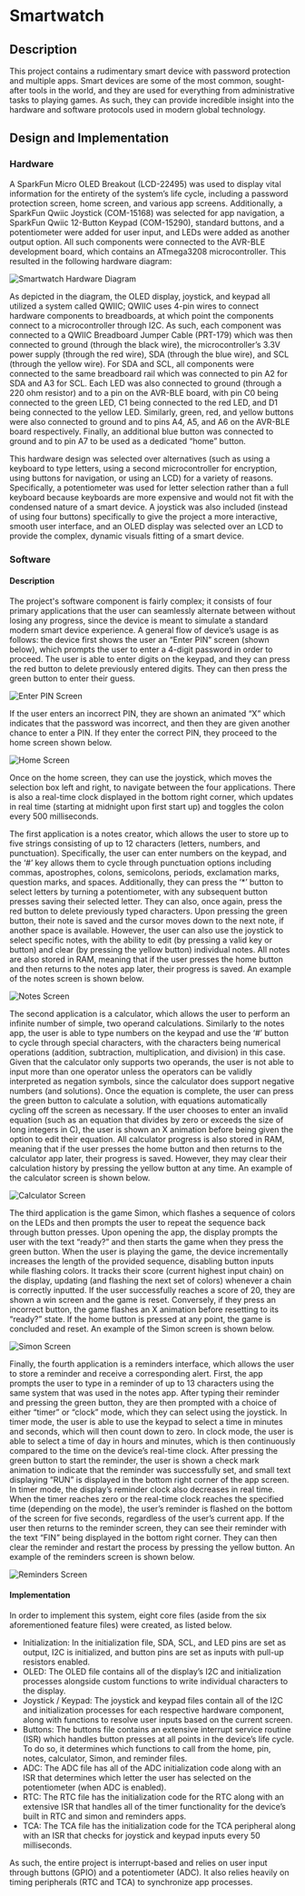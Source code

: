 # Smartwatch
## Description
This project contains a rudimentary smart device with password protection and multiple apps. Smart devices are some of the most common, sought-after tools in the world, and they are used for everything from administrative tasks to playing games. As such, they can provide incredible insight into the hardware and software protocols used in modern global technology.

## Design and Implementation
### Hardware
A SparkFun Micro OLED Breakout (LCD-22495) was used to display vital information for the entirety of the system’s life cycle, including a password protection screen, home screen, and various app screens. Additionally, a SparkFun Qwiic Joystick (COM-15168) was selected for app navigation, a SparkFun Qwiic 12-Button Keypad (COM-15290), standard buttons, and a potentiometer were added for user input, and LEDs were added as another output option. All such components were connected to the AVR-BLE development board, which contains an ATmega3208 microcontroller. This resulted in the following hardware diagram:

![Smartwatch Hardware Diagram](https://github.com/hthoeglund/SmartWatch/blob/main/Smartwatch%20Hardware%20Diagram.png)

As depicted in the diagram, the OLED display, joystick, and keypad all utilized a system called QWIIC; QWIIC uses 4-pin wires to connect hardware components to breadboards, at which point the components connect to a microcontroller through I2C. As such, each component was connected to a QWIIC Breadboard Jumper Cable (PRT-179) which was then connected to ground (through the black wire), the microcontroller’s 3.3V power supply (through the red wire), SDA (through the blue wire), and SCL (through the yellow wire). For SDA and SCL, all components were connected to the same breadboard rail which was connected to pin A2 for SDA and A3 for SCL. Each LED was also connected to ground (through a 220 ohm resistor) and to a pin on the AVR-BLE board, with pin C0 being connected to the green LED, C1 being connected to the red LED, and D1 being connected to the yellow LED. Similarly, green, red, and yellow buttons were also connected to ground and to pins A4, A5, and A6 on the AVR-BLE board respectively. Finally, an additional blue button was connected to ground and to pin A7 to be used as a dedicated “home” button.

This hardware design was selected over alternatives (such as using a keyboard to type letters, using a second microcontroller for encryption, using buttons for navigation, or using an LCD) for a variety of reasons. Specifically, a potentiometer was used for letter selection rather than a full keyboard because keyboards are more expensive and would not fit with the condensed nature of a smart device. A joystick was also included (instead of using four buttons) specifically to give the project a more interactive, smooth user interface, and an OLED display was selected over an LCD to provide the complex, dynamic visuals fitting of a smart device.

### Software
#### Description
The project's software component is fairly complex; it consists of four primary applications that the user can seamlessly alternate between without losing any progress, since the device is meant to simulate a standard modern smart device experience. A general flow of device’s usage is as follows: the device first shows the user an “Enter PIN” screen (shown below), which prompts the user to enter a 4-digit password in order to proceed. The user is able to enter digits on the keypad, and they can press the red button to delete previously entered digits. They can then press the green button to enter their guess.

![Enter PIN Screen](https://github.com/hthoeglund/SmartWatch/blob/main/EnterPinScreen.png)

If the user enters an incorrect PIN, they are shown an animated “X” which indicates that the password was incorrect, and then they are given another chance to enter a PIN. If they enter the correct PIN, they proceed to the home screen shown below.

![Home Screen](https://github.com/hthoeglund/SmartWatch/blob/main/HomeScreen.png)

Once on the home screen, they can use the joystick, which moves the selection box left and right, to navigate between the four applications. There is also a real-time clock displayed in the bottom right corner, which updates in real time (starting at midnight upon first start up) and toggles the colon every 500 milliseconds.

The first application is a notes creator, which allows the user to store up to five strings consisting of up to 12 characters (letters, numbers, and punctuation). Specifically, the user can enter numbers on the keypad, and the ‘#’ key allows them to cycle through punctuation options including commas, apostrophes, colons, semicolons, periods, exclamation marks, question marks, and spaces. Additionally, they can press the ‘*’ button to select letters by turning a potentiometer, with any subsequent button presses saving their selected letter. They can also, once again, press the red button to delete previously typed characters. Upon pressing the green button, their note is saved and the cursor moves down to the next note, if another space is available. However, the user can also use the joystick to select specific notes, with the ability to edit (by pressing a valid key or button) and clear (by pressing the yellow button) individual notes. All notes are also stored in RAM, meaning that if the user presses the home button and then returns to the notes app later, their progress is saved. An example of the notes screen is shown below.

![Notes Screen](https://github.com/hthoeglund/SmartWatch/blob/main/NotesScreen.png)

The second application is a calculator, which allows the user to perform an infinite number of simple, two operand calculations. Similarly to the notes app, the user is able to type numbers on the keypad and use the ‘#’ button to cycle through special characters, with the characters being numerical operations (addition, subtraction, multiplication, and division) in this case. Given that the calculator only supports two operands, the user is not able to input more than one operator unless the operators can be validly interpreted as negation symbols, since the calculator does support negative numbers (and solutions). Once the equation is complete, the user can press the green button to calculate a solution, with equations automatically cycling off the screen as necessary. If the user chooses to enter an invalid equation (such as an equation that divides by zero or exceeds the size of long integers in C), the user is shown an X animation before being given the option to edit their equation. All calculator progress is also stored in RAM, meaning that if the user presses the home button and then returns to the calculator app later, their progress is saved. However, they may clear their calculation history by pressing the yellow button at any time. An example of the calculator screen is shown  below.

![Calculator Screen](https://github.com/hthoeglund/SmartWatch/blob/main/CalculatorScreen.png)

The third application is the game Simon, which flashes a sequence of colors on the LEDs and then prompts the user to repeat the sequence back through button presses. Upon opening the app, the display prompts the user with the text “ready?” and then starts the game when they press the green button. When the user is playing the game, the device incrementally increases the length of the provided sequence, disabling button inputs while flashing colors. It tracks their score (current highest input chain) on the display, updating (and flashing the next set of colors) whenever a chain is correctly inputted. If the user successfully reaches a score of 20, they are shown a win screen and the game is reset. Conversely, if they press an incorrect button, the game flashes an X animation before resetting to its “ready?” state. If the home button is pressed at any point, the game is concluded and reset. An example of the Simon screen is shown below.

![Simon Screen](https://github.com/hthoeglund/SmartWatch/blob/main/SimonScreen.png)

Finally, the fourth application is a reminders interface, which allows the user to store a reminder and receive a corresponding alert. First, the app prompts the user to type in a reminder of up to 13 characters using the same system that was used in the notes app. After typing their reminder and pressing the green button, they are then prompted with a choice of either “timer” or “clock” mode, which they can select using the joystick. In timer mode, the user is able to use the keypad to select a time in minutes and seconds, which will then count down to zero. In clock mode, the user is able to select a time of day in hours and minutes, which is then continuously compared to the time on the device’s real-time clock. After pressing the green button to start the reminder, the user is shown a check mark animation to indicate that the reminder was successfully set, and small text displaying “RUN” is displayed in the bottom right corner of the app screen. In timer mode, the display’s reminder clock also decreases in real time. When the timer reaches zero or the real-time clock reaches the specified time (depending on the mode), the user’s reminder is flashed on the bottom of the screen for five seconds, regardless of the user’s current app. If the user then returns to the reminder screen, they can see their reminder with the text “FIN” being displayed in the bottom right corner. They can then clear the reminder and restart the process by pressing the yellow button. An example of the reminders screen is shown below.

![Reminders Screen](https://github.com/hthoeglund/SmartWatch/blob/main/RemindersScreen.png)

#### Implementation
In order to implement this system, eight core files (aside from the six aforementioned feature files) were created, as listed below.
- Initialization: In the initialization file, SDA, SCL, and LED pins are set as output, I2C is initialized, and button pins are set as inputs with pull-up resistors enabled.
- OLED: The OLED file contains all of the display’s I2C and initialization processes alongside custom functions to write individual characters to the display.
- Joystick / Keypad: The joystick and keypad files contain all of the I2C and initialization processes for each respective hardware component, along with functions to resolve user inputs based on the current screen.
- Buttons: The buttons file contains an extensive interrupt service routine (ISR) which handles button presses at all points in the device’s life cycle. To do so, it determines which functions to call from the home, pin, notes, calculator, Simon, and reminder files.
- ADC: The ADC file has all of the ADC initialization code along with an ISR that determines which letter the user has selected on the potentiometer (when ADC is enabled).
- RTC: The RTC file has the initialization code for the RTC along with an extensive ISR that handles all of the timer functionality for the device’s built in RTC and simon and reminders apps.
- TCA: The TCA file has the initialization code for the TCA peripheral along with an ISR that checks for joystick and keypad inputs every 50 milliseconds.

As such, the entire project is interrupt-based and relies on user input through buttons (GPIO) and a potentiometer (ADC). It also relies heavily on timing peripherals (RTC and TCA) to synchronize app processes. 




